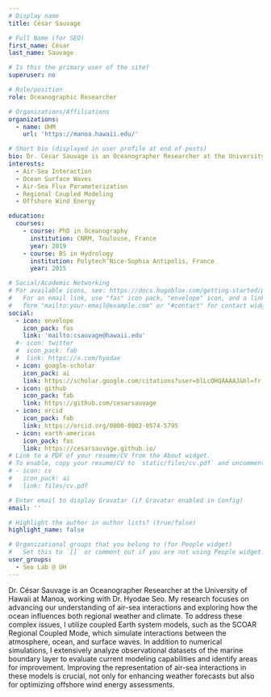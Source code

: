 ```yaml
---
# Display name
title: César Sauvage

# Full Name (for SEO)
first_name: César
last_name: Sauvage

# Is this the primary user of the site?
superuser: no

# Role/position
role: Oceanographic Researcher

# Organizations/Affiliations
organizations:
  - name: UHM
    url: 'https://manoa.hawaii.edu/'

# Short bio (displayed in user profile at end of posts)
bio: Dr. César Sauvage is an Oceanographer Researcher at the University of Hawaii at Manoa, working with Dr. Hyodae Seo. My research focuses on advancing our understanding of air-sea interactions and exploring how the ocean influences both regional weather and climate. To address these complex issues, I utilize coupled Earth system models, such as the SCOAR Regional Coupled Mode, which simulate interactions between the atmosphere, ocean, and surface waves. In addition to numerical simulations, I extensively analyze observational datasets of the marine boundary layer to evaluate current modeling capabilities and identify areas for improvement. Improving the representation of air-sea interactions in these models is crucial, not only for enhancing weather forecasts but also for optimizing offshore wind energy assessments.
interests:
  - Air-Sea Interaction 
  - Ocean Surface Waves
  - Air-Sea Flux Parameterization
  - Regional Coupled Modeling
  - Offshore Wind Energy

education:
  courses:
    - course: PhD in Oceanography
      institution: CNRM, Toulouse, France
      year: 2019
    - course: BS in Hydrology
      institution: Polytech’Nice-Sophia Antipolis, France
      year: 2015

# Social/Academic Networking
# For available icons, see: https://docs.hugoblox.com/getting-started/page-builder/#icons
#   For an email link, use "fas" icon pack, "envelope" icon, and a link in the
#   form "mailto:your-email@example.com" or "#contact" for contact widget.
social:
  - icon: envelope
    icon_pack: fas
    link: 'mailto:csauvage@hawaii.edu'
  #- icon: twitter
  #  icon_pack: fab
  #  link: https://x.com/hyodae
  - icon: google-scholar
    icon_pack: ai
    link: https://scholar.google.com/citations?user=blLcOHQAAAAJ&hl=fr
  - icon: github
    icon_pack: fab
    link: https://github.com/cesarsauvage
  - icon: orcid
    icon_pack: fab
    link: https://orcid.org/0000-0002-0574-5795
  - icon: earth-americas
    icon_pack: fas
    link: https://cesarsauvage.github.io/
# Link to a PDF of your resume/CV from the About widget.
# To enable, copy your resume/CV to `static/files/cv.pdf` and uncomment the lines below.
# - icon: cv
#   icon_pack: ai
#   link: files/cv.pdf

# Enter email to display Gravatar (if Gravatar enabled in Config)
email: ''

# Highlight the author in author lists? (true/false)
highlight_name: false

# Organizational groups that you belong to (for People widget)
#   Set this to `[]` or comment out if you are not using People widget.
user_groups:
  - Seo Lab @ UH 
---
```


Dr. César Sauvage is an Oceanographer Researcher at the University of Hawaii at Manoa, working with Dr. Hyodae Seo. My research focuses on advancing our understanding of air-sea interactions and exploring how the ocean influences both regional weather and climate. To address these complex issues, I utilize coupled Earth system models, such as the SCOAR Regional Coupled Mode, which simulate interactions between the atmosphere, ocean, and surface waves. In addition to numerical simulations, I extensively analyze observational datasets of the marine boundary layer to evaluate current modeling capabilities and identify areas for improvement. Improving the representation of air-sea interactions in these models is crucial, not only for enhancing weather forecasts but also for optimizing offshore wind energy assessments.
